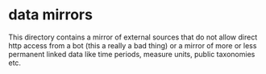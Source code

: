 # data mirrors

This directory contains a mirror of external sources that do not allow direct http access from a bot (this a really a bad thing) 
or a mirror of more or less permanent linked data like time periods, measure units, public taxonomies etc.
